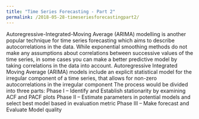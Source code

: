 ```yaml
---
title: "Time Series Forecasting - Part 2"
permalink: /2018-05-28-timeseriesforecastingpart2/
---
```


Autoregressive-Integrated-Moving Average (ARIMA) modelling is another popular technique for time series forecasting which aims to describe autocorrelations in the data. While exponential smoothing methods do not make any assumptions about correlations between successive values of the time series, in some cases you can make a better predictive model by taking correlations in the data into account. Autoregressive Integrated Moving Average (ARIMA) models include an explicit statistical model for the irregular component of a time series, that allows for non-zero autocorrelations in the irregular component
The process would be divided into three parts:
Phase I – Identify and Establish stationarity by examining ACF and PACF plots
Phase II – Estimate parameters in potential models and select best model based in evaluation metric
Phase III – Make forecast and Evaluate Model quality
